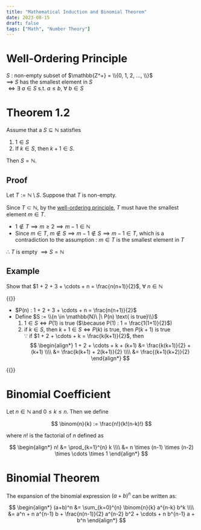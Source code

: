 ```yaml
---
title: "Mathematical Induction and Binomial Theorem"
date: 2023-08-15
draft: false
tags: ["Math", "Number Theory"]
---
```


# Well-Ordering Principle

$S$ : non-empty subset of $\mathbb{Z^+} = \\{0, 1, 2, ..., \\}$   
$\implies$ $S$ has the smallest element in $S$   
$\iff \exists\ a \in S$ s.t. $a \leq b$, $\forall\ b \in S$

# Theorem 1.2

Assume that a $S \subseteq \mathbb{N}$ satisfies

1. $1 \in S$
2. If $k \in S$, then $k+1 \in S$.

Then $S = \mathbb{N}$.

## Proof

Let $T := \mathbb{N} \setminus S$. Suppose that $T$ is non-empty.

Since $T \subset \mathbb{N}$, by the [well-ordering principle](#well-ordering-principle), $T$ must have the smallest element $m \in T$.

- $1 \notin T \implies m \geq 2 \implies m-1 \in \mathbb{N}$
- Since $m \in T$, $m \notin S \implies m-1 \notin S \implies m-1 \in T$, which is a   
  contradiction to the assumption : $m \in T$ is the smallest element in $T$

$\therefore$ $T$ is empty $\implies S = \mathbb{N}$

## Example

Show that $1 + 2 + 3 + \cdots + n = \frac{n(n+1)}{2}$, $\forall\ n \in \mathbb{N}$

{{<collapse summary="Solution">}}

- $P(n) : 1 + 2 + 3 + \cdots + n = \frac{n(n+1)}{2}$
- Define $S := \\{n \in \mathbb{N}\ |\ P(n) \text{ is true}\\}$
   1. $1 \in S \iff P(1)$ is true ($\because P(1) : 1 = \frac{1(1+1)}{2}$)
   2. if $k \in S$, then $k+1 \in S \iff P(k)$ is true, then $P(k+1)$ is true   
      $\because$ if $1 + 2 + \cdots + k = \frac{k(k+1)}{2}$, then   
      $$
      \begin{align*}
      1 + 2 + \cdots + k + (k+1) &= \frac{k(k+1)}{2} + (k+1) \\\\
                                 &= \frac{k(k+1) + 2(k+1)}{2} \\\\
                                 &= \frac{(k+1)(k+2)}{2}
      \end{align*}
      $$

{{</collapse>}}

# Binomial Coefficient

Let $n \in \mathbb{N}$ and $0 \leq k \leq n$. Then we define

$$
\binom{n}{k} := \frac{n!}{k!(n-k)!}
$$

where $n!$ is the factorial of $n$ defined as

$$
\begin{align*}
n! &= \prod_{k=1}^{n} k \\\\
   &= n \times (n-1) \times (n-2) \times \cdots \times 1
\end{align*}
$$

# Binomial Theorem

The expansion of the binomial expression $(a+b)^n$ can be written as:

$$
\begin{align*}
(a+b)^n &= \sum_{k=0}^{n} \binom{n}{k} a^{n-k} b^k \\\\
&= a^n + n a^{n-1} b + \frac{n(n-1)}{2} a^{n-2} b^2 + \cdots + n b^{n-1} a + b^n
\end{align*}
$$
